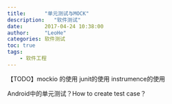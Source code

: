 ```yaml
---
title:      "单元测试与MOCK"
description:   "软件测试"
date:       2017-04-24 10:38:00
author:     "LeoHe"
categories: 软件测试
toc: true
tags:
    - 软件工程
---
```






【TODO】mockio 的使用 junit的使用 instrumence的使用

Android中的单元测试？How to create test case？


